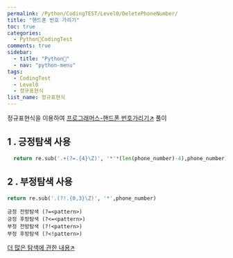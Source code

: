 ```yaml
---
permalink: /Python/CodingTEST/Level0/DeletePhoneNumber/
title: "핸드폰 번호 가리기"
toc: true
categories:
  - Python🐸CodingTest
comments: true
sidebar:
  - title: "Python🐸"
  - nav: "python-menu"
tags:
  - CodingTest
  - Level0
  - 정규표현식
list_name: 정규표현식
---
```

정규표현식을 이용하여 [프로그래머스-핸드폰 번호가리기↗️](https://programmers.co.kr/learn/courses/30/lessons/12948?language=python3) 풀이

## 1 . 긍정탐색 사용
```python
  return re.sub('.+(?=.{4}\Z)', '*'*(len(phone_number)-4),phone_number)
```

## 2 . 부정탐색 사용
```python
return re.sub('.(?!.{0,3}\Z)', '*',phone_number)
```

```
긍정 전방탐색 (?=<pattern>)  
긍정 후방탐색 (?<=<pattern>)  
부정 전방탐색 (?!<pattern>)  
부정 후방탐색 (?<!pattern>)  
```

[더 많은 탐색에 관한 내용↗️](https://chanyoung-dev.github.io/Python/Basic/String/#11-%ED%83%90%EC%83%89)